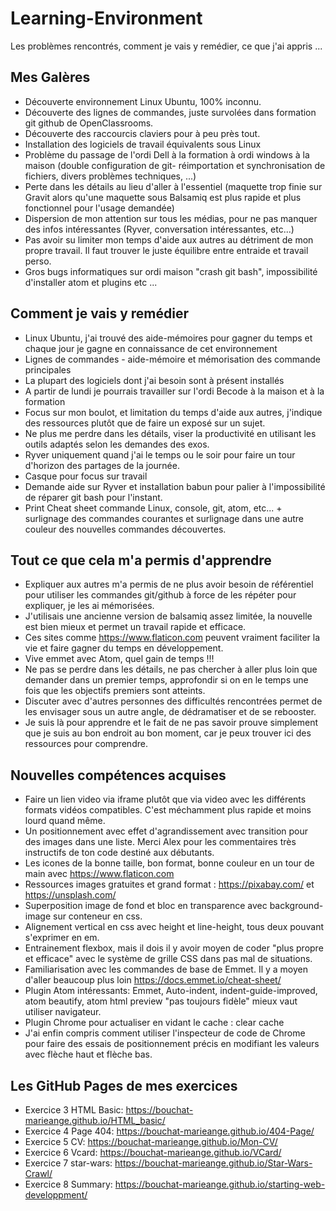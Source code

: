 # Learning-Environment
Les problèmes rencontrés, comment je vais y remédier, ce que j'ai appris ...

## Mes Galères

* Découverte environnement Linux Ubuntu, 100% inconnu.
* Découverte des lignes de commandes, juste survolées dans formation git github de OpenClassrooms.
* Découverte des raccourcis claviers pour à peu près tout.
* Installation des logiciels de travail équivalents sous Linux
* Problème du passage de l'ordi Dell à la formation à ordi windows à la maison (double configuration de git- réimportation et synchronisation de fichiers, divers problèmes techniques, ...)
* Perte dans les détails au lieu d'aller à l'essentiel (maquette trop finie sur Gravit alors qu'une maquette sous Balsamiq est plus rapide et plus fonctionnel pour l'usage demandée)
* Dispersion de mon attention sur tous les médias, pour ne pas manquer des infos intéressantes (Ryver, conversation intéressantes, etc...)
* Pas avoir su limiter mon temps d'aide aux autres au détriment de mon propre travail. Il faut trouver le juste équilibre entre entraide et travail perso.
* Gros bugs informatiques sur ordi maison "crash git bash", impossibilité d'installer atom et plugins etc ...

## Comment je vais y remédier

* Linux Ubuntu, j'ai trouvé des aide-mémoires pour gagner du temps et chaque jour je gagne en connaissance de cet environnement
* Lignes de commandes - aide-mémoire et mémorisation des commande principales
* La plupart des logiciels dont j'ai besoin sont à présent installés
* A partir de lundi je pourrais travailler sur l'ordi Becode à la maison et à la formation
* Focus sur mon boulot, et limitation du temps d'aide aux autres, j'indique des ressources plutôt que de faire un exposé sur un sujet.
* Ne plus me perdre dans les détails, viser la productivité en utilisant les outils adaptés selon les demandes des exos.
* Ryver uniquement quand j'ai le temps ou le soir pour faire un tour d'horizon des partages de la journée.
* Casque pour focus sur travail
* Demande aide sur Ryver et installation babun pour palier à l'impossibilité de réparer git bash pour l'instant.
* Print Cheat sheet commande Linux, console, git, atom, etc... + surlignage des commandes courantes et surlignage dans une autre couleur des nouvelles commandes découvertes.

## Tout ce que cela m'a permis d'apprendre

* Expliquer aux autres m'a permis de ne plus avoir besoin de référentiel pour utiliser les commandes git/github à force de les répéter pour expliquer, je les ai mémorisées.
* J'utilisais une ancienne version de balsamiq assez limitée, la nouvelle est bien mieux et permet un travail rapide et efficace.
* Ces sites comme https://www.flaticon.com peuvent vraiment faciliter la vie et faire gagner du temps en développement.
* Vive emmet avec Atom, quel gain de temps !!!
* Ne pas se perdre dans les détails, ne pas chercher à aller plus loin que demander dans un premier temps, approfondir si on en le temps une fois que les objectifs premiers sont atteints.
* Discuter avec d'autres personnes des difficultés rencontrées permet de les envisager sous un autre angle, de dédramatiser et de se rebooster.
* Je suis là pour apprendre et le fait de ne pas savoir prouve simplement que je suis au bon endroit au bon moment, car je peux trouver ici des ressources pour comprendre.

## Nouvelles compétences acquises

* Faire un lien video via iframe plutôt que via video avec les différents formats vidéos compatibles. C'est méchamment plus rapide et moins lourd quand même.
* Un positionnement avec effet d'agrandissement avec transition pour des images dans une liste. Merci Alex pour les commentaires très instructifs de ton code destiné aux débutants.
* Les icones de la bonne taille, bon format, bonne couleur en un tour de main avec https://www.flaticon.com
* Ressources images gratuites et grand format : https://pixabay.com/ et https://unsplash.com/
* Superposition image de fond et bloc en transparence avec background-image sur conteneur en css.
* Alignement vertical en css avec height et line-height, tous deux pouvant s'exprimer en em.
* Entrainement flexbox, mais il dois il y avoir moyen de coder "plus propre et efficace" avec le système de grille CSS dans pas mal de situations.
* Familiarisation avec les commandes de base de Emmet. Il y a moyen d'aller beaucoup plus loin https://docs.emmet.io/cheat-sheet/
* Plugin Atom intéressants: Emmet, Auto-indent, indent-guide-improved, atom beautify, atom html preview "pas toujours fidèle" mieux vaut utiliser navigateur.
* Plugin Chrome pour actualiser en vidant le cache : clear cache
* J'ai enfin compris comment utiliser l'inspecteur de code de Chrome pour faire des essais de positionnement précis en modifiant les valeurs avec flèche haut et flèche bas.

## Les GitHub Pages de mes exercices

* Exercice 3 HTML Basic: https://bouchat-marieange.github.io/HTML_basic/
* Exercice 4 Page 404: https://bouchat-marieange.github.io/404-Page/
* Exercice 5 CV: https://bouchat-marieange.github.io/Mon-CV/
* Exercice 6 Vcard: https://bouchat-marieange.github.io/VCard/
* Exercice 7 star-wars: https://bouchat-marieange.github.io/Star-Wars-Crawl/
* Exercice 8 Summary: https://bouchat-marieange.github.io/starting-web-developpment/
